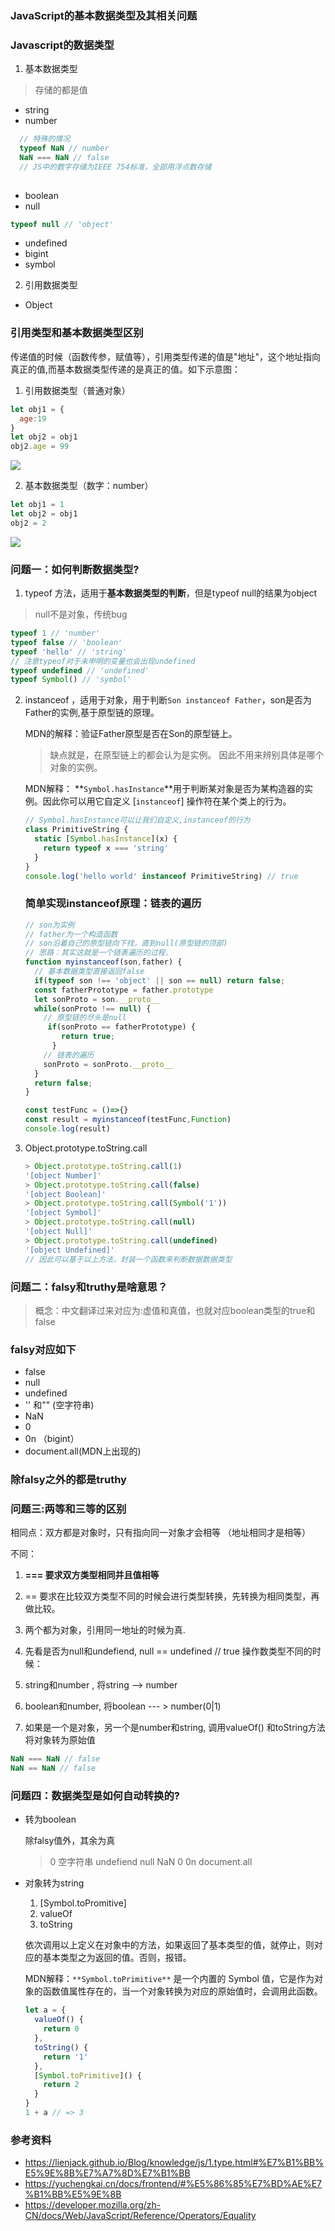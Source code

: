 ### JavaScript的基本数据类型及其相关问题

### Javascript的数据类型

1. 基本数据类型
> 存储的都是值
- string
- number
```js
  // 特殊的情况
  typeof NaN // number
  NaN === NaN // false
  // JS中的数字存储为IEEE 754标准，全部用浮点数存储
  
```
- boolean
- null
```js
typeof null // 'object'
```
- undefined
- bigint
- symbol
2. 引用数据类型
- Object

### 引用类型和基本数据类型区别
传递值的时候（函数传参，赋值等），引用类型传递的值是"地址"，这个地址指向真正的值,而基本数据类型传递的是真正的值。如下示意图：
1. 引用数据类型（普通对象）
```js
let obj1 = {
  age:19
}
let obj2 = obj1
obj2.age = 99
```
![](./img/obj-stack.png)

2. 基本数据类型（数字：number）
```js
let obj1 = 1
let obj2 = obj1
obj2 = 2
```
![](./img/primitive-stack.png)
  

### 问题一：如何判断数据类型?

1. typeof 方法，适用于**基本数据类型的判断**，但是typeof null的结果为object
> null不是对象，传统bug
   ```js
   typeof 1 // 'number'
   typeof false // 'boolean'
   typeof 'hello' // 'string'
   // 注意typeof对于未申明的变量也会出现undefined
   typeof undefined // 'undefined'
   typeof Symbol() // 'symbol'
   ```

2. instanceof ，适用于对象，用于判断```Son instanceof Father```，son是否为Father的实例,基于原型链的原理。

   MDN的解释：验证Father原型是否在Son的原型链上。

   > 缺点就是，在原型链上的都会认为是实例。 因此不用来辨别具体是哪个对象的实例。

   MDN解释： **`Symbol.hasInstance`**用于判断某对象是否为某构造器的实例。因此你可以用它自定义 [`instanceof`] 操作符在某个类上的行为。

   ```js
   // Symbol.hasInstance可以让我们自定义,instanceof的行为
   class PrimitiveString {
     static [Symbol.hasInstance](x) {
       return typeof x === 'string'
     }
   }
   console.log('hello world' instanceof PrimitiveString) // true
   ```

   

   ### 简单实现instanceof原理：链表的遍历

   ```js
   // son为实例
   // father为一个构造函数
   // son沿着自己的原型链向下找，直到null(原型链的顶部)
   // 思路：其实这就是一个链表遍历的过程.
   function myinstanceof(son,father) {
     // 基本数据类型直接返回false
     if(typeof son !== 'object' || son == null) return false;
     const fatherPrototype = father.prototype
     let sonProto = son.__proto__
     while(sonProto !== null) {
       // 原型链的尽头是null
       	if(sonProto == fatherPrototype) {
           return true;
         }
       // 链表的遍历
       sonProto = sonProto.__proto__
     }
     return false;
   }
   
   const testFunc = ()=>{}
   const result = myinstanceof(testFunc,Function)
   console.log(result)
   ```

   

3. Object.prototype.toString.call

   ```js
   > Object.prototype.toString.call(1)
   '[object Number]'
   > Object.prototype.toString.call(false)
   '[object Boolean]'
   > Object.prototype.toString.call(Symbol('1'))
   '[object Symbol]'
   > Object.prototype.toString.call(null)
   '[object Null]'
   > Object.prototype.toString.call(undefined)
   '[object Undefined]'
   // 因此可以基于以上方法，封装一个函数来判断数据数据类型
   ```

   

### 问题二：falsy和truthy是啥意思？

> 概念：中文翻译过来对应为:虚值和真值，也就对应boolean类型的true和false

### falsy对应如下

- false 
- null
- undefined
- '' 和"" (空字符串)
- NaN
- 0
- 0n （bigint）
- document.all(MDN上出现的)

### 除falsy之外的都是truthy

### 问题三:两等和三等的区别

相同点：双方都是对象时，只有指向同一对象才会相等 （地址相同才是相等）

不同：

1. **=== 要求双方类型相同并且值相等**

2. == 要求在比较双方类型不同的时候会进行类型转换，先转换为相同类型，再做比较。

1. 两个都为对象，引用同一地址的时候为真.
2. 先看是否为null和undefiend, null == undefined // true
操作数类型不同的时候：
3. string和number , 将string --> number
4. boolean和number, 将boolean --- > number(0|1)
5. 如果是一个是对象，另一个是number和string, 调用valueOf() 和toString方法将对象转为原始值

```js
NaN === NaN // false
NaN == NaN // false
```



### 问题四：数据类型是如何自动转换的?

- 转为boolean

  除falsy值外，其余为真

  > 0 空字符串 undefiend null NaN 0 0n document.all

- 对象转为string

  1. [Symbol.toPromitive]
  2. valueOf
  3. toString

  依次调用以上定义在对象中的方法，如果返回了基本类型的值，就停止，则对应的基本类型之为返回的值。否则，报错。

  MDN解释：`**Symbol.toPrimitive**` 是一个内置的 Symbol 值，它是作为对象的函数值属性存在的，当一个对象转换为对应的原始值时，会调用此函数。

  ```js
  let a = {
    valueOf() {
      return 0
    },
    toString() {
      return '1'
    },
    [Symbol.toPrimitive]() {
      return 2
    }
  }
  1 + a // => 3
  ```

  



### 参考资料

- https://lienjack.github.io/Blog/knowledge/js/1.type.html#%E7%B1%BB%E5%9E%8B%E7%A7%8D%E7%B1%BB
- https://yuchengkai.cn/docs/frontend/#%E5%86%85%E7%BD%AE%E7%B1%BB%E5%9E%8B
- https://developer.mozilla.org/zh-CN/docs/Web/JavaScript/Reference/Operators/Equality